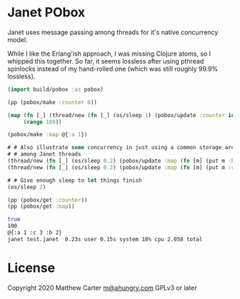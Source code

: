 # Janet PObox

Janet uses message passing among threads for it's native concurrency
model.

While I like the Erlang'ish approach, I was missing Clojure atoms, so
I whipped this together.  So far, it seems lossless after using
pthread spinlocks instead of my hand-rolled one (which was still
roughly 99.9% lossless).

```clojure
(import build/pobox :as pobox)

(pp (pobox/make :counter 0))

(map (fn [_] (thread/new (fn [_] (os/sleep 1) (pobox/update :counter inc))))
     (range 100))

(pobox/make :map @{:a 1})

# # Also illustrate some concurrency in just using a common storage area
# # among Janet threads
(thread/new (fn [_] (os/sleep 0.2) (pobox/update :map (fn [m] (put m :b 2)))))
(thread/new (fn [_] (os/sleep 0.2) (pobox/update :map (fn [m] (put m :c 3)))))

# # Give enough sleep to let things finish
(os/sleep 2)

(pp (pobox/get :counter))
(pp (pobox/get :map))

```

```sh
true
100
@{:a 1 :c 3 :b 2}
janet test.janet  0.23s user 0.15s system 18% cpu 2.058 total
```

# License

Copyright 2020 Matthew Carter <m@ahungry.com> GPLv3 or later

